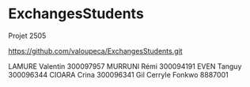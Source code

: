 # ExchangesStudents
Projet 2505

https://github.com/valoupeca/ExchangesStudents.git


LAMURE Valentin 300097957
MURRUNI Rémi  300094191
EVEN Tanguy  300096344
CIOARA Crina 300096341
Gil Cerryle Fonkwo 8887001

